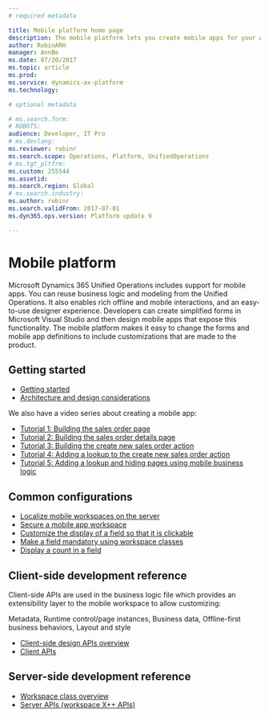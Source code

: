 ```yaml
---
# required metadata

title: Mobile platform home page
description: The mobile platform lets you create mobile apps for your workspaces.
author: RobinARH
manager: AnnBe
ms.date: 07/20/2017
ms.topic: article
ms.prod: 
ms.service: dynamics-ax-platform
ms.technology: 

# optional metadata

# ms.search.form: 
# ROBOTS: 
audience: Developer, IT Pro
# ms.devlang: 
ms.reviewer: robinr
ms.search.scope: Operations, Platform, UnifiedOperations
# ms.tgt_pltfrm: 
ms.custom: 255544
ms.assetid: 
ms.search.region: Global
# ms.search.industry: 
ms.author: robinr
ms.search.validFrom: 2017-07-01
ms.dyn365.ops.version: Platform update 9

---
```


# Mobile platform

Microsoft Dynamics 365 Unified Operations includes support for mobile apps. You can reuse business logic and modeling from the Unified Operations. It also enables rich offline and mobile interactions, and an easy-to-use designer experience. Developers can create simplified forms in Microsoft Visual Studio and then design mobile apps that expose this functionality. The mobile platform makes it easy to change the forms and mobile app definitions to include customizations that are made to the product. 

## Getting started

+ [Getting started](mobile-platform-getting-started.md) 
+ [Architecture and design considerations](mobile-platform-architecture.md) 

We also have a video series about creating a mobile app:

+ [Tutorial 1: Building the sales order page](https://youtu.be/PdegfBxifl8)
+ [Tutorial 2: Building the sales order details page](https://youtu.be/mF-vlbnRte0)
+ [Tutorial 3: Building the create new sales order action](https://youtu.be/VYw9oTv9t3o)
+ [Tutorial 4: Adding a lookup to the create new sales order action](https://youtu.be/eNJKd0IYmZk)
+ [Tutorial 5: Adding a lookup and hiding pages using mobile business logic](https://youtu.be/kIJKk9J8FvI)

## Common configurations

+ [Localize mobile workspaces on the server](scenarios/localize-workspaces-on-server.md)
+ [Secure a mobile app workspace](scenarios/secure-mobile-workspace.md)
+ [Customize the display of a field so that it is clickable](scenarios/make-workspace-field-clickable.md)
+ [Make a field mandatory using workspace classes](scenarios/make-field-mandatory.md)
+ [Display a count in a field](scenarios/display-count-workspace.md)

## Client-side development reference

Client-side APIs are used in the business logic file which provides an extensibility layer to the mobile workspace to allow customizing:

Metadata, Runtime control/page instances, Business data, Offline-first business behaviors, Layout and style

+ [Client-side design APIs overview](scenarios/client-api-design-overview.md)
+ [Client APIs](client-apis/client-apis-reference.md)

## Server-side development reference

+ [Workspace class overview](scenarios/mobile-workspace-configuration.md)
+ [Server APIs (workspace X++ APIs)](server-api.md)


